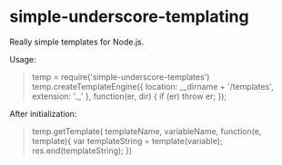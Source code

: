 simple-underscore-templating
============================

Really simple templates for Node.js.



Usage:

>
> temp = require('simple-underscore-templates')
> temp.createTemplateEngine({
>			location: __dirname + '/templates',
>			extension: '._'
>		}, function(er, dir) {
>			if (er) throw er;
>		});
>
>


After initialization:

>
> temp.getTemplate( templateName, variableName, function(e, template){
> 	var templateString = template(variable);
>		res.end(templateString);
> })
>
>
>
>